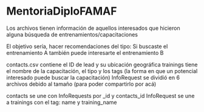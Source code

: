 # MentoriaDiploFAMAF

Los archivos tienen información de aquellos interesados que hicieron alguna búsqueda de entrenamientos/capacitaciones

El objetivo sería, hacer recomendaciones del tipo:
Si buscaste el entrenamiento A también puede interesarte el entrenamiento B

contacts.csv contiene el ID de lead y su ubicación geográfica
trainings tiene el nombre de la capacitación, el tipo y los tags (la forma en que un potencial interesado puede buscar la capacitación)
InfoRequest se dividió en 6 archivos debido al tamaño (para poder compartirlo por acá)

contacts se une con InfoRequests por _id y contacts_id
InfoRequest se une a trainings con el tag: name y training_name

